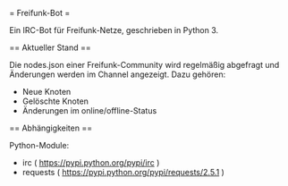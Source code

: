 = Freifunk-Bot =

Ein IRC-Bot für Freifunk-Netze, geschrieben in Python 3.

== Aktueller Stand ==

Die nodes.json einer Freifunk-Community wird regelmäßig abgefragt und Änderungen werden im Channel angezeigt. Dazu gehören:

- Neue Knoten
- Gelöschte Knoten
- Änderungen im online/offline-Status

== Abhängigkeiten ==

Python-Module:

- irc ( https://pypi.python.org/pypi/irc )
- requests ( https://pypi.python.org/pypi/requests/2.5.1 )
